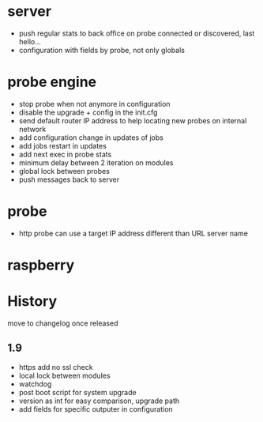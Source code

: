server
======
* push regular stats to back office on probe connected or discovered, last hello...
* configuration with fields by probe, not only globals

probe engine
============
* stop probe when not anymore in configuration
* disable the upgrade + config in the init.cfg
* send default router IP address to help locating new probes on internal network
* add configuration change in updates of jobs
* add jobs restart in updates
* add next exec in probe stats
* minimum delay between 2 iteration on modules
* global lock between probes
* push messages back to server

probe
=====
* http probe can use a target IP address different than URL server name

raspberry
=========

History
=======
move to changelog once released

1.9
-----
* https add no ssl check
* local lock between modules
* watchdog
* post boot script for system upgrade
* version as int for easy comparison, upgrade path
* add fields for specific outputer in configuration
